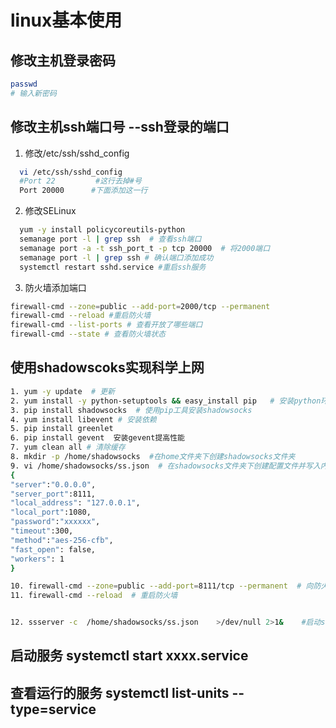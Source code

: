 # linux基本使用

## 修改主机登录密码

``` bash
passwd
# 输入新密码
```

## 修改主机ssh端口号 --ssh登录的端口

1. 修改/etc/ssh/sshd_config

``` bash
  vi /etc/ssh/sshd_config
  #Port 22         #这行去掉#号
  Port 20000      #下面添加这一行
```

2. 修改SELinux

``` bash
  yum -y install policycoreutils-python
  semanage port -l | grep ssh  # 查看ssh端口
  semanage port -a -t ssh_port_t -p tcp 20000  # 将2000端口
  semanage port -l | grep ssh # 确认端口添加成功
  systemctl restart sshd.service #重启ssh服务
```

3. 防火墙添加端口

``` bash
firewall-cmd --zone=public --add-port=2000/tcp --permanent
firewall-cmd --reload #重启防火墙
firewall-cmd --list-ports # 查看开放了哪些端口
firewall-cmd --state # 查看防火墙状态
```

## 使用shadowscoks实现科学上网

``` bash
1. yum -y update  # 更新
2. yum install -y python-setuptools && easy_install pip   # 安装python环境和pip工具
3. pip install shadowsocks  # 使用pip工具安装shadowsocks 
4. yum install libevent # 安装依赖
5. pip install greenlet
6. pip install gevent  安装gevent提高性能
7. yum clean all # 清除缓存
8. mkdir -p /home/shadowsocks  #在home文件夹下创建shadowsocks文件夹
9. vi /home/shadowsocks/ss.json  # 在shadowsocks文件夹下创建配置文件并写入内容
{
"server":"0.0.0.0",
"server_port":8111,
"local_address": "127.0.0.1",
"local_port":1080,
"password":"xxxxxx",
"timeout":300,
"method":"aes-256-cfb",
"fast_open": false,
"workers": 1
}

10. firewall-cmd --zone=public --add-port=8111/tcp --permanent  # 向防火墙开放配置的端口
11. firewall-cmd --reload  # 重启防火墙


12. ssserver -c  /home/shadowsocks/ss.json    >/dev/null 2>1&    #启动ssserver服务


``` 

## 启动服务 systemctl start xxxx.service

## 查看运行的服务 systemctl list-units --type=service

